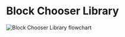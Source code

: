 # Block Chooser Library
![Block Chooser Library flowchart](https://github.com/user-attachments/assets/5dc72c57-9086-482c-9404-a33a06f72a74)
